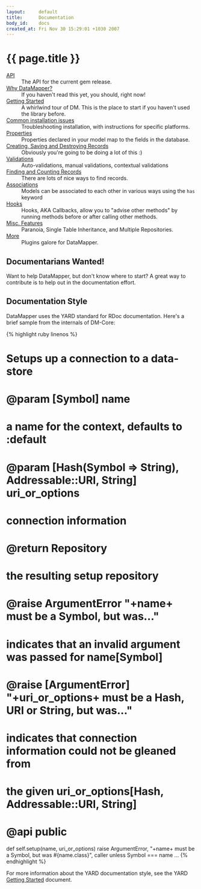 ```yaml
---
layout:     default
title:      Documentation
body_id:    docs
created_at: Fri Nov 30 15:29:01 +1030 2007
---
```


{{ page.title }}
================

<dl>
  <dt><a href="http://datamapper.rubyforge.org/dm-core/">API</a></dt>
  <dd>The API for the current gem release.</dd>
  <dt><a href="/why.html">Why DataMapper?</a></dt>
  <dd>If you haven't read this yet, you should, right now!</dd>
  <dt><a href="/getting-started.html">Getting Started</a></dt>
  <dd>A whirlwind tour of DM. This is the place to start if you haven't used the library before.</dd>
  <dt><a href="/docs/install.html">Common installation issues</a></dt>
  <dd>Troubleshooting installation, with instructions for specific platforms.</dd>
  <dt><a href="/docs/properties.html">Properties</a></dt>
  <dd>Properties declared in your model map to the fields in the database.</dd>
  <dt><a href="/docs/create_and_destroy.html">Creating, Saving and Destroying Records</a></dt>
  <dd>Obviously you're going to be doing a lot of this :)</dd>
  <dt><a href="/docs/validations.html">Validations</a></dt>
  <dd>Auto-validations, manual validations, contextual validations</dd>
  <dt><a href="/docs/find.html">Finding and Counting Records</a></dt>
  <dd>There are lots of nice ways to find records.</dd>
  <dt><a href="/docs/associations.html">Associations</a></dt>
  <dd>Models can be associated to each other in various ways using the <code>has</code> keyword</dd>
  <dt><a href="/docs/callbacks.html">Hooks</a></dt>
  <dd>Hooks, AKA Callbacks, allow you to "advise other methods" by running methods before or after calling other methods.</dd>
  <dt><a href="/docs/misc.html">Misc. Features</a></dt>
  <dd>Paranoia, Single Table Inheritance, and Multiple Repositories.</dd>
  <dt><a href="/docs/dm_more/index.html">More</a></dt>
  <dd>Plugins galore for DataMapper.</dd>
</dl>

Documentarians Wanted!
----------------------

Want to help DataMapper, but don't know where to start? A great way to
contribute is to help out in the documentation effort.

Documentation Style
-------------------

DataMapper uses the YARD standard for RDoc documentation. Here's a brief sample
from the internals of DM-Core:

{% highlight ruby linenos %}
##
# Setups up a connection to a data-store
#
# @param [Symbol] name
#   a name for the context, defaults to :default
# @param [Hash(Symbol => String), Addressable::URI, String] uri_or_options
#   connection information
#
# @return Repository
#   the resulting setup repository
#
# @raise ArgumentError "+name+ must be a Symbol, but was..."
#   indicates that an invalid argument was passed for name[Symbol]
# @raise [ArgumentError] "+uri_or_options+ must be a Hash, URI or String, but was..."
#   indicates that connection information could not be gleaned from
#   the given uri_or_options[Hash, Addressable::URI, String]
#
# @api public
def self.setup(name, uri_or_options)
  raise ArgumentError, "+name+ must be a Symbol, but was #{name.class}", caller unless Symbol === name
  ...
{% endhighlight %}

For more information about the YARD documentation style, see the YARD
[Getting Started](http://yard.soen.ca/getting_started) document.
